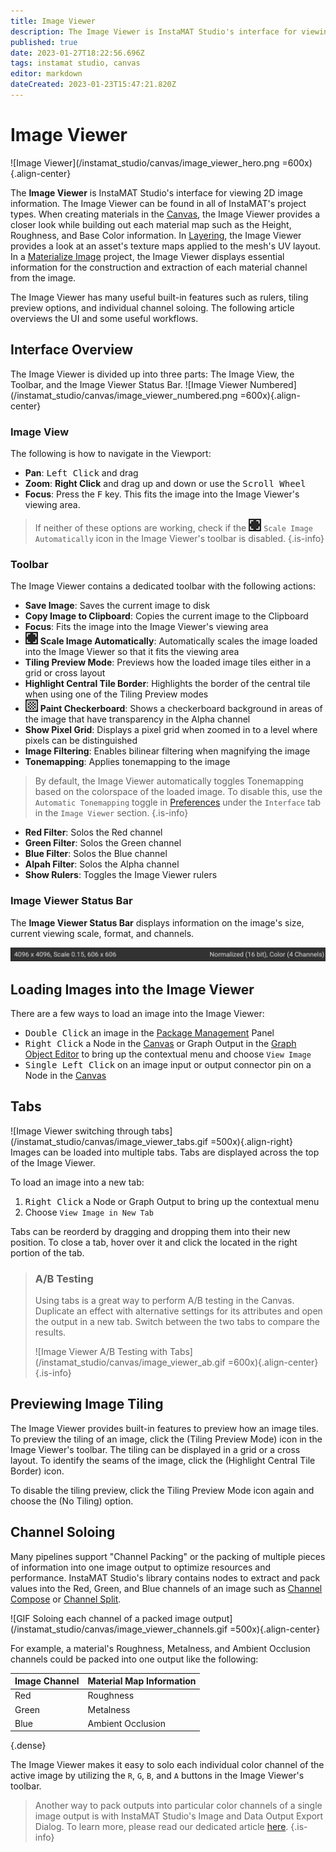 ```yaml
---
title: Image Viewer
description: The Image Viewer is InstaMAT Studio's interface for viewing 2D image information.
published: true
date: 2023-01-27T18:22:56.696Z
tags: instamat studio, canvas
editor: markdown
dateCreated: 2023-01-23T15:47:21.820Z
---
```


# Image Viewer

![Image Viewer](/instamat_studio/canvas/image_viewer_hero.png =600x){.align-center}

The **Image Viewer** is InstaMAT Studio's interface for viewing 2D image information. The Image Viewer can be found in all of InstaMAT's project types. When creating materials in the <a href="">Canvas</a>, the Image Viewer provides a closer look while building out each material map such as the Height, Roughness, and Base Color information. In <a href="">Layering</a>, the Image Viewer provides a look at an asset's texture maps applied to the mesh's UV layout. In a <a href="">Materialize Image</a> project, the Image Viewer displays essential information for the construction and extraction of each material channel from the image.

The Image Viewer has many useful built-in features such as rulers, tiling preview options, and individual channel soloing. The following article overviews the UI and some useful workflows.

## Interface Overview

The Image Viewer is divided up into three parts: The Image View, the Toolbar, and the Image Viewer Status Bar.
![Image Viewer Numbered](/instamat_studio/canvas/image_viewer_numbered.png =600x){.align-center}

### <i class="fa-regular fa-circle-1"></i> Image View

The following is how to navigate in the Viewport:

- **Pan**: <kbd>Left Click</kbd> and drag
- **Zoom**: **Right Click** and drag up and down or use the <kbd>Scroll Wheel</kbd>
- **Focus**: Press the <kbd>F</kbd> key. This fits the image into the Image Viewer's viewing area.

> If neither of these options are working, check if the ![Scale_Image_Auto_Icon](/instamat_studio/canvas/scale_image_auto_icon.png) `Scale Image Automatically` icon in the Image Viewer's toolbar is disabled.
{.is-info}

### <i class="fa-regular fa-circle-2"></i> Toolbar

The Image Viewer contains a dedicated toolbar with the following actions:

- <i class="fa-regular fa-floppy-disk"></i> **Save Image**: Saves the current image to disk
- <i class="fa-regular fa-clipboard"></i> **Copy Image to Clipboard**: Copies the current image to the Clipboard
- <i class="fa-regular fa-crosshairs"></i> **Focus**: Fits the image into the Image Viewer's viewing area
- ![Scale_Image_Auto_Icon](/instamat_studio/canvas/scale_image_auto_icon.png) **Scale Image Automatically**: Automatically scales the image loaded into the Image Viewer so that it fits the viewing area
- <i class="fa-regular fa-square"></i> **Tiling Preview Mode**: Previews how the loaded image tiles either in a grid or cross layout
- <i class="fa-regular fa-highlighter-line"></i> **Highlight Central Tile Border**: Highlights the border of the central tile when using one of the Tiling Preview modes
- ![Paint_Checker_Icon](/instamat_studio/canvas/paint_checker_icon.png) **Paint Checkerboard**: Shows a checkerboard background in areas of the image that have transparency in the Alpha channel
- <i class="fa-regular fa-table-cells-large"></i> **Show Pixel Grid**: Displays a pixel grid when zoomed in to a level where pixels can be distinguished
- <i class="fa-regular fa-filter"></i> **Image Filtering**: Enables bilinear filtering when magnifying the image
- <i class="fa-regular fa-lightbulb-on"></i> **Tonemapping**: Applies tonemapping to the image

> By default, the Image Viewer automatically toggles Tonemapping based on the colorspace of the loaded image. To disable this, use the `Automatic Tonemapping` toggle in <a href="">Preferences</a> under the `Interface` tab in the `Image Viewer` section.
{.is-info}

- <i class="fa-regular fa-r"></i> **Red Filter**: Solos the Red channel
- <i class="fa-regular fa-g"></i> **Green Filter**: Solos the Green channel
- <i class="fa-regular fa-b"></i> **Blue Filter**: Solos the Blue channel
- <i class="fa-regular fa-b"></i> **Alpah Filter**: Solos the Alpha channel
- <i class="fa-regular fa-ruler-horizontal"></i> **Show Rulers**: Toggles the Image Viewer rulers

### <i class="fa-regular fa-circle-3"></i> Image Viewer Status Bar

The **Image Viewer Status Bar** displays information on the image's size, current viewing scale, format, and channels.

<img src="/instamat_studio/canvas/image_viewer_status_bar.png" alt="Image Viewer Status Bar" width="600"/>

## Loading Images into the Image Viewer

There are a few ways to load an image into the Image Viewer:

- <kbd>Double Click</kbd> an image in the <a href="">Package Management</a> Panel
- <kbd>Right Click</kbd> a Node in the <a href="">Canvas</a> or Graph Output in the <a href="">Graph Object Editor</a> to bring up the contextual menu and choose `View Image`
- <kbd>Single Left Click</kbd> on an image input or output connector pin on a Node in the <a href="">Canvas</a>

## Tabs

![Image Viewer switching through tabs](/instamat_studio/canvas/image_viewer_tabs.gif =500x){.align-right} Images can be loaded into multiple tabs. Tabs are displayed across the top of the Image Viewer.

To load an image into a new tab:

1. <kbd>Right Click</kbd> a Node or Graph Output to bring up the contextual menu
2. Choose `View Image in New Tab`

Tabs can be reorderd by dragging and dropping them into their new position. To close a tab, hover over it and click the <i class="fa-regular fa-xmark"></i> located in the right portion of the tab.
<br style="clear: right;"/>

> ### A/B Testing
>
> Using tabs is a great way to perform A/B testing in the Canvas. Duplicate an effect with alternative settings for its attributes and open the output in a new tab. Switch between the two tabs to compare the results.
>
> ![Image Viewer A/B Testing with Tabs](/instamat_studio/canvas/image_viewer_ab.gif =600x){.align-center}
{.is-info}

## Previewing Image Tiling

The Image Viewer provides built-in features to preview how an image tiles. To preview the tiling of an image, click the <i class="fa-regular fa-square"></i> (Tiling Preview Mode) icon in the Image Viewer's toolbar. The tiling can be displayed in a grid or a cross layout. To identify the seams of the image, click the <i class="fa-regular fa-highlighter-line"></i> (Highlight Central Tile Border) icon.

To disable the tiling preview, click the Tiling Preview Mode icon again and choose the <i class="fa-regular fa-square"></i> (No Tiling) option.

## Channel Soloing

Many pipelines support "Channel Packing" or the packing of multiple pieces of information into one image output to optimize resources and performance. InstaMAT Studio's library contains nodes to extract and pack values into the Red, Green, and Blue channels of an image such as <a href="">Channel Compose</a> or <a href="">Channel Split</a>.

![GIF Soloing each channel of a packed image output](/instamat_studio/canvas/image_viewer_channels.gif =500x){.align-center}

<!-- Couldn't align right because the table view after saving wouldn't align left. Preview is correct - rendered saved version is not. -->

For example, a material's Roughness, Metalness, and Ambient Occlusion channels could be packed into one output like the following:

| Image Channel | Material Map Information |
| --- | --- |
| Red | Roughness |
| Green | Metalness |
| Blue  | Ambient Occlusion |
{.dense}

The Image Viewer makes it easy to solo each individual color channel of the active image by utilizing the `R`, `G`, `B`, and `A` buttons in the Image Viewer's toolbar.

> Another way to pack outputs into particular color channels of a single image output is with InstaMAT Studio's Image and Data Output Export Dialog. To learn more, please read our dedicated article <a href="">here</a>.
{.is-info}